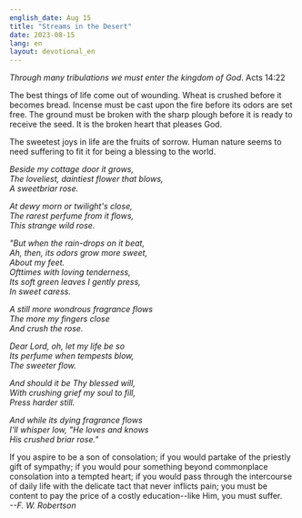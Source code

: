```yaml
---
english_date: Aug 15
title: "Streams in the Desert"
date: 2023-08-15
lang: en
layout: devotional_en
---
```





<p><em>Through many tribulations we must enter the kingdom of God</em>. Acts 14:22

</p>

<p>The best things of life come out of wounding. Wheat is crushed before it becomes bread. Incense must be cast upon the fire before its odors are set free. The ground must be broken with the sharp plough before it is ready to receive the seed. It is the broken heart that pleases God.

</p>

<p>The sweetest joys in life are the fruits of sorrow. Human nature seems to need suffering to fit it for being a blessing to the world.

</p>

<p><em>Beside my cottage door it grows,<br/> The loveliest, daintiest flower that blows,<br/> A sweetbriar rose.</em>

</p>

<p><em>At dewy morn or twilight's close,<br/> The rarest perfume from it flows,<br/> This strange wild rose.</em>

</p>

<p><em>"But when the rain-drops on it beat,<br/> Ah, then, its odors grow more sweet,<br/> About my feet.<br/> Ofttimes with loving tenderness,<br/> Its soft green leaves I gently press,<br/> In sweet caress.</em>

</p>

<p><em>A still more wondrous fragrance flows<br/> The more my fingers close<br/> And crush the rose.</em>

</p>

<p><em>Dear Lord, oh, let my life be so<br/> Its perfume when tempests blow,<br/> The sweeter flow.</em>

</p>

<p><em>And should it be Thy blessed will,<br/> With crushing grief my soul to fill,<br/> Press harder still.</em>

</p>

<p><em>And while its dying fragrance flows<br/> I'll whisper low, "He loves and knows<br/> His crushed briar rose."</em>

</p>

<p>If you aspire to be a son of consolation; if you would partake of the priestly gift of sympathy; if you would pour something beyond commonplace consolation into a tempted heart; if you would pass through the intercourse of daily life with the delicate tact that never inflicts pain; you must be content to pay the price of a costly education--like Him, you must suffer.<br/> <em>--F. W. Robertson</em>

</p>

<p></p>